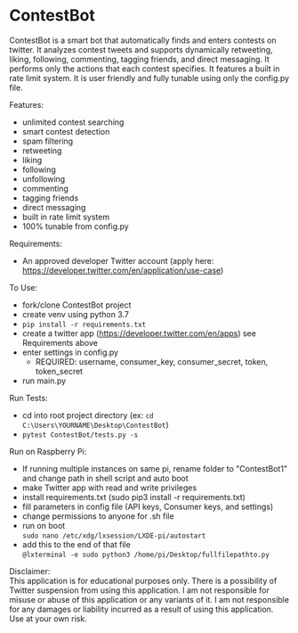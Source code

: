 # ContestBot
 ContestBot is a smart bot that automatically finds and enters contests on twitter. It analyzes contest tweets and supports dynamically retweeting, liking, following, commenting, tagging friends, and direct messaging. It performs only the actions that each contest specifies. It features a built in rate limit system. It is user friendly and fully tunable using only the config.py file.  

Features:  
- unlimited contest searching  
- smart contest detection  
- spam filtering  
- retweeting  
- liking  
- following  
- unfollowing  
- commenting  
- tagging friends  
- direct messaging  
- built in rate limit system  
- 100% tunable from config.py  

Requirements:  
- An approved developer Twitter account (apply here: https://developer.twitter.com/en/application/use-case)

To Use:  
- fork/clone ContestBot project  
- create venv using python 3.7  
- `pip install -r requirements.txt`  
- create a twitter app (https://developer.twitter.com/en/apps) see Requirements above  
- enter settings in config.py  
    - REQUIRED: username, consumer_key, consumer_secret, token, token_secret  
- run main.py  

Run Tests:  
- cd into root project directory (ex: `cd C:\Users\YOURNAME\Desktop\ContestBot`)  
- `pytest ContestBot/tests.py -s`  

Run on Raspberry Pi:
- If running multiple instances on same pi, rename folder to "ContestBot1" and change path in shell script and auto boot
- make Twitter app with read and write privileges
- install requirements.txt (sudo pip3 install -r requirements.txt)
- fill parameters in config file (API keys, Consumer keys, and settings)
- change permissions to anyone for .sh file
- run on boot  
`sudo nano /etc/xdg/lxsession/LXDE-pi/autostart`
- add this to the end of that file  
`@lxterminal -e sudo python3 /home/pi/Desktop/fullfilepathto.py`

Disclaimer:  
This application is for educational purposes only. There is a possibility of Twitter suspension from using this application. I am not responsible for misuse or abuse of this application or any variants of it. I am not responsible for any damages or liability incurred as a result of using this application. Use at your own risk.